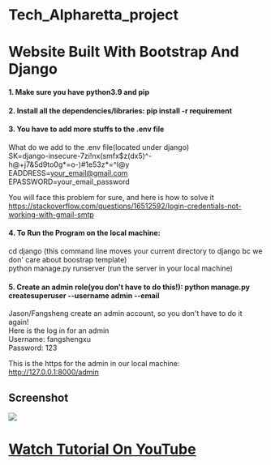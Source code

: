 # Tech_Alpharetta_project

# Website Built With Bootstrap And Django

#### 1. Make sure you have python3.9 and pip

#### 2. Install all the dependencies/libraries: pip install -r requirement

#### 3. You have to add more stuffs to the .env file

What do we add to the .env file(located under django) <br>
SK=django-insecure-7zi!nx(smfx$z(dx5)^-h@+j7&5d9to0g*=o-)#1e53z*=^l@y <br>
EADDRESS=your_email@gmail.com <br>
EPASSWORD=your_email_password <br>

You will face this problem for sure, and here is how to solve it <br> 
https://stackoverflow.com/questions/16512592/login-credentials-not-working-with-gmail-smtp <br>

#### 4. To Run the Program on the local machine:

cd django (this command line moves your current directory to django bc we don' care about boostrap template)<br>
python manage.py runserver (run the server in your local machine)<br>

#### 5. Create an admin role(you don't have to do this!): python manage.py createsuperuser --username admin --email

Jason/Fangsheng create an admin account, so you don't have to do it again! <br>
Here is the log in for an admin <br>
Username: fangshengxu <br> 
Password: 123 <br>

This is the https for the admin in our local machine: http://127.0.0.1:8000/admin <br>

## Screenshot

![](https://i.ibb.co/gjmMjR9/Family-Doctor.png)

# [Watch Tutorial On YouTube](https://youtu.be/3_3q_dE4_qs)
